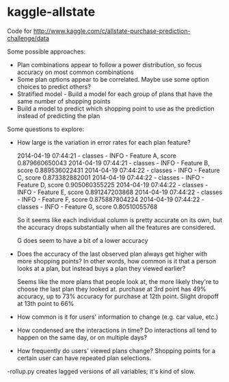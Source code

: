 kaggle-allstate
===============

Code for http://www.kaggle.com/c/allstate-purchase-prediction-challenge/data

Some possible approaches:

 - Plan combinations appear to follow a power distribution, so focus accuracy on most common combinations
 - Some plan options appear to be correlated.  Maybe use some option choices to predict others?
 - Stratified model - Build a model for each group of plans that have the same number of shopping points
 - Build a model to predict which shopping point to use as the prediction instead of predicting the plan

Some questions to explore:

 - How large is the variation in error rates for each plan feature?

   2014-04-19 07:44:21 - classes - INFO - Feature A, score 0.879660650043
   2014-04-19 07:44:21 - classes - INFO - Feature B, score 0.889536022431
   2014-04-19 07:44:22 - classes - INFO - Feature C, score 0.873382882001
   2014-04-19 07:44:22 - classes - INFO - Feature D, score 0.905060355225
   2014-04-19 07:44:22 - classes - INFO - Feature E, score 0.891247203868
   2014-04-19 07:44:22 - classes - INFO - Feature F, score 0.875887804224
   2014-04-19 07:44:22 - classes - INFO - Feature G, score 0.80510055768

   So it seems like each individual column is pretty accurate on its own, but the accuracy drops substantially
   when all the features are considered.

   G does seem to have a bit of a lower accuracy

 - Does the accuracy of the last observed plan always get higher with more shopping points?  In other words,
   how common is it that a person looks at a plan, but instead buys a plan they viewed earlier?

   Seems like the more plans that people look at, the more likely they're to choose the last plan they looked at.
   purchase at 3rd point has 49% accuracy, up to 73% accuracy for purchase at 12th point.  Slight dropoff at 13th point
   to 66%

 - How common is it for users' information to change (e.g. car value, etc.)
 - How condensed are the interactions in time?  Do interactions all tend to happen on the same day, or on multiple days?
 - How frequently do users' viewed plans change?  Shopping points for a certain user can have repeated plan selections.

-rollup.py creates lagged versions of all variables; it's kind of slow.
